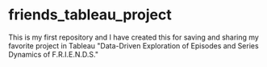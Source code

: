 # friends_tableau_project
This is my first repository and I have created this for saving and sharing my favorite project in Tableau
"Data-Driven Exploration of Episodes and Series Dynamics of F.R.I.E.N.D.S."
